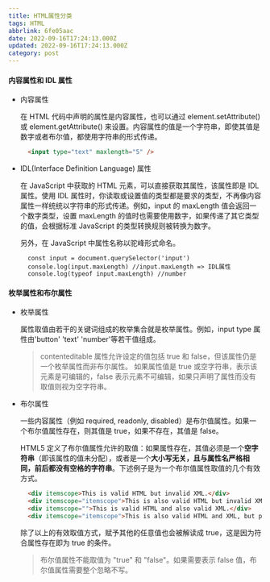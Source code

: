 ```yaml
---
title: HTML属性分类
tags: HTML
abbrlink: 6fe05aac
date: 2022-09-16T17:24:13.000Z
updated: 2022-09-16T17:24:13.000Z
category: post
---
```


#### 内容属性和 IDL 属性

- 内容属性

  在 HTML 代码中声明的属性是内容属性，也可以通过 element.setAttribute() 或 element.getAttribute() 来设置。内容属性的值是一个字符串，即使其值是数字或者布尔值，都使用字符串的形式传递。

  ```HTML
    <input type="text" maxlength="5" />
  ```

  <!-- more -->

- IDL(Interface Definition Language) 属性

  在 JavaScript 中获取的 HTML 元素，可以直接获取其属性，该属性即是 IDL 属性。使用 IDL 属性时，你读取或设置值的类型都是要求的类型，不再像内容属性一样统统以字符串的形式传递。例如，input 的 maxLength 值会返回一个数字类型，设置 maxLength 的值时也需要使用数字，如果传递了其它类型的值，会根据标准 JavaScript 的类型转换规则被转换为数字。

  另外，在 JavaScript 中属性名称以驼峰形式命名。

  ```JS
    const input = document.querySelector('input')
    console.log(input.maxLength) //input.maxLength => IDL属性
    console.log(typeof input.maxLength) //number
  ```

#### 枚举属性和布尔属性

- 枚举属性

  属性取值由若干的关键词组成的枚举集合就是枚举属性。例如，input type 属性由'button' 'text' 'number'等若干值组成。

  > contenteditable 属性允许设定的值包括 true 和 false，但该属性仍是一个枚举属性而非布尔属性。
  > 如果属性值是 true 或空字符串，表示该元素是可编辑的，false 表示元素不可编辑，如果只声明了属性而没有取值则视为空字符串。

- 布尔属性

  一些内容属性（例如 required, readonly, disabled）是布尔值属性。如果一个布尔值属性存在，则其值是 true，如果不存在，其值是 false。

  HTML5 定义了布尔值属性允许的取值：如果属性存在，其值必须是一个**空字符串**（即该属性的值未分配），或者是一个**大小写无关，且与属性名严格相同，前后都没有空格的字符串**。下述例子是为一个布尔值属性取值的几个有效方式。

  ```HTML
    <div itemscope>This is valid HTML but invalid XML.</div>
    <div itemscope="itemscope">This is also valid HTML but invalid XML.</div>
    <div itemscope="">This is valid HTML and also valid XML.</div>
    <div itemscope="itemscope">This is also valid HTML and XML, but perhaps a bit verbose.</div>
  ```

  除了以上的有效取值方式，赋予其他的任意值也会被解读成 true，这是因为符合属性存在即为 true 的条件。

  > 布尔值属性不能取值为 "true" 和 "false"。如果需要表示 false 值，布尔值属性需要整个忽略不写。
